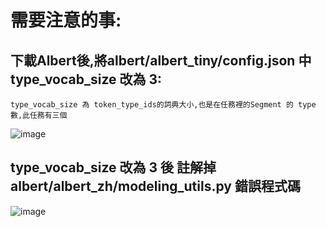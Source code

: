 # 需要注意的事:
## 下載Albert後,將albert/albert_tiny/config.json 中 type_vocab_size 改為 3:
	type_vocab_size 為 token_type_ids的詞典大小,也是在任務裡的Segment 的 type數,此任務有三個
	
![image](https://github.com/harry83528/NLP-BERT-Experience/blob/master/AnswerGeneration/img/type_vocab_size.jpg)
    
## type_vocab_size 改為 3 後 註解掉 albert/albert_zh/modeling_utils.py 錯誤程式碼

![image](https://github.com/harry83528/NLP-BERT-Experience/blob/master/AnswerGeneration/img/error.jpg)

